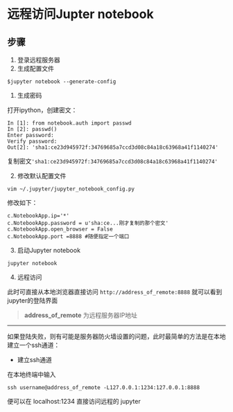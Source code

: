 # 远程访问Jupter notebook

## 步骤

1. 登录远程服务器
2. 生成配置文件

``` shell
$jupyter notebook --generate-config
```

1. 生成密码

打开ipython，创建密文：

``` shell
In [1]: from notebook.auth import passwd
In [2]: passwd()
Enter password:
Verify password:
Out[2]: 'sha1:ce23d945972f:34769685a7ccd3d08c84a18c63968a41f1140274'
```

复制密文`'sha1:ce23d945972f:34769685a7ccd3d08c84a18c63968a41f1140274'`

2. 修改默认配置文件

``` shell
vim ~/.jupyter/jupyter_notebook_config.py
```

修改如下：

``` shell
c.NotebookApp.ip='*'
c.NotebookApp.password = u'sha:ce...刚才复制的那个密文'
c.NotebookApp.open_browser = False
c.NotebookApp.port =8888 #随便指定一个端口
```

3. 启动Jupyter notebook

``` shell
jupyter notebook
```

4. 远程访问

此时可直接从本地浏览器直接访问 `http://address_of_remote:8888` 就可以看到jupyter的登陆界面

> **address_of_remote**  为远程服务器IP地址

-------

如果登陆失败，则有可能是服务器防火墙设置的问题，此时最简单的方法是在本地建立一个ssh通道：

* 建立ssh通道

在本地终端中输入

``` shell
ssh username@address_of_remote -L127.0.0.1:1234:127.0.0.1:8888
```

便可以在 localhost:1234 直接访问远程的 jupyter